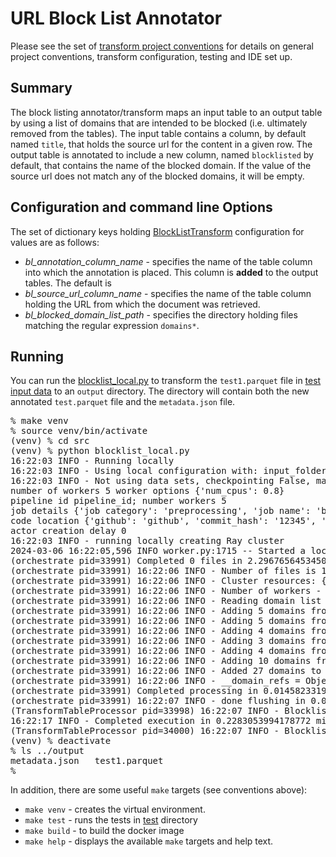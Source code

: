 # URL Block List Annotator 
Please see the set of
[transform project conventions](../../transform-conventions.md)
for details on general project conventions, transform configuration,
testing and IDE set up.

## Summary 
The block listing annotator/transform maps an input table to an output table
by  using a list of domains that are intended to be blocked 
(i.e. ultimately removed from the tables).
The input table contains a column, by default named `title`,
that holds the source url for the content in a given row.
The output table is annotated to include a new column,
named `blocklisted` by default, that contains the name
of the blocked domain.  If the value of the source url 
does not match any of the blocked domains, it will be empty.

## Configuration and command line Options

The set of dictionary keys holding [BlockListTransform](src/blocklist_transform.py) 
configuration for values are as follows:

* _bl_annotation_column_name_ - specifies the name of the table column into which the annotation is placed.
This column is **added** to the output tables.  The default is 
* _bl_source_url_column_name_ - specifies the name of the table column holding the URL from which the document was retrieved.
* _bl_blocked_domain_list_path_ - specifies the directory holding files matching 
the regular expression `domains*`.

## Running
You can run the [blocklist_local.py](src/blocklist_local.py) to
transform the `test1.parquet` file in [test input data](test-data/input) 
to an `output` directory.  The directory will contain both the new
annotated `test.parquet` file and the `metadata.json` file.
<pre>
% make venv
% source venv/bin/activate
(venv) % cd src
(venv) % python blocklist_local.py
16:22:03 INFO - Running locally
16:22:03 INFO - Using local configuration with: input_folder - /Users/dawood/git/fm-data-engineering/transforms/universal/blocklisting/test-data/input output_folder - /Users/dawood/git/fm-data-engineering/transforms/universal/blocklisting/output
16:22:03 INFO - Not using data sets, checkpointing False, max files -1
number of workers 5 worker options {'num_cpus': 0.8}
pipeline id pipeline_id; number workers 5
job details {'job category': 'preprocessing', 'job name': 'blocklist', 'job type': 'ray', 'job id': 'job_id'}
code location {'github': 'github', 'commit_hash': '12345', 'path': 'path'}
actor creation delay 0
16:22:03 INFO - running locally creating Ray cluster
2024-03-06 16:22:05,596	INFO worker.py:1715 -- Started a local Ray instance. View the dashboard at 127.0.0.1:8265 
(orchestrate pid=33991) Completed 0 files in 2.296765645345052e-06 min. Waiting for completion
(orchestrate pid=33991) 16:22:06 INFO - Number of files is 1, source profile {'max_file_size': 0.0007181167602539062, 'min_file_size': 0.0007181167602539062, 'total_file_size': 0.0007181167602539062}
(orchestrate pid=33991) 16:22:06 INFO - Cluster resources: {'cpus': 10, 'gpus': 0, 'memory': 14.576927185058594, 'object_store': 2.0}
(orchestrate pid=33991) 16:22:06 INFO - Number of workers - 5 with {'num_cpus': 0.8} each
(orchestrate pid=33991) 16:22:06 INFO - Reading domain list from /Users/dawood/git/fm-data-engineering/transforms/universal/blocklisting/test-data/domains 
(orchestrate pid=33991) 16:22:06 INFO - Adding 5 domains from /Users/dawood/git/fm-data-engineering/transforms/universal/blocklisting/test-data/domains/gambling/domains
(orchestrate pid=33991) 16:22:06 INFO - Adding 5 domains from /Users/dawood/git/fm-data-engineering/transforms/universal/blocklisting/test-data/domains/gambling/domains.24733
(orchestrate pid=33991) 16:22:06 INFO - Adding 4 domains from /Users/dawood/git/fm-data-engineering/transforms/universal/blocklisting/test-data/domains/gambling/domains.9309
(orchestrate pid=33991) 16:22:06 INFO - Adding 3 domains from /Users/dawood/git/fm-data-engineering/transforms/universal/blocklisting/test-data/domains/arjel/domains
(orchestrate pid=33991) 16:22:06 INFO - Adding 4 domains from /Users/dawood/git/fm-data-engineering/transforms/universal/blocklisting/test-data/domains/phishing/domains
(orchestrate pid=33991) 16:22:06 INFO - Adding 10 domains from /Users/dawood/git/fm-data-engineering/transforms/universal/blocklisting/test-data/domains/phishing/domains1.gz
(orchestrate pid=33991) 16:22:06 INFO - Added 27 domains to domain list
(orchestrate pid=33991) 16:22:06 INFO - __domain_refs = ObjectRef(00ef45ccd0112571ffffffffffffffffffffffff0100000002e1f505)
(orchestrate pid=33991) Completed processing in 0.014582331975301106 min
(orchestrate pid=33991) 16:22:07 INFO - done flushing in 0.001355886459350586 sec
(TransformTableProcessor pid=33998) 16:22:07 INFO - Blocklist config:{'__domain_refs': ObjectRef(00ef45ccd0112571ffffffffffffffffffffffff0100000002e1f505), 'bl_blocked_domain_list_path': '/Users/dawood/git/fm-data-engineering/transforms/universal/blocklisting/test-data/domains', 'bl_annotation_column_name': 'blocklisted', 'bl_source_url_column_name': 'title', 'data_access': <data_processing.data_access.data_access_local.DataAccessLocal object at 0x118914520>}
16:22:17 INFO - Completed execution in 0.2283053994178772 min, execution result 0
(TransformTableProcessor pid=34000) 16:22:07 INFO - Blocklist config:{'__domain_refs': ObjectRef(00ef45ccd0112571ffffffffffffffffffffffff0100000002e1f505), 'bl_blocked_domain_list_path': '/Users/dawood/git/fm-data-engineering/transforms/universal/blocklisting/test-data/domains', 'bl_annotation_column_name': 'blocklisted', 'bl_source_url_column_name': 'title', 'data_access': <data_processing.data_access.data_access_local.DataAccessLocal object at 0x109704580>}
(venv) % deactivate
% ls ../output
metadata.json	test1.parquet
%
</pre>


In addition, there are some useful `make` targets (see conventions above):
* `make venv` - creates the virtual environment.
* `make test` - runs the tests in [test](test) directory
* `make build` - to build the docker image
* `make help` - displays the available `make` targets and help text.





